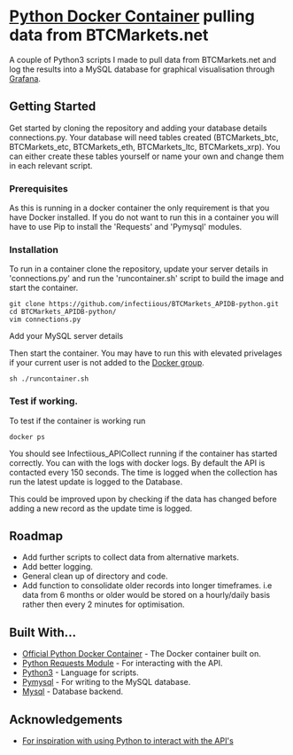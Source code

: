 # [Python Docker Container](https://hub.docker.com/_/python/) pulling data from BTCMarkets.net 

A couple of Python3 scripts I made to pull data from BTCMarkets.net and log the results into a MySQL database for graphical visualisation through [Grafana](https://github.com/grafana/grafana).

## Getting Started

Get started by cloning the repository and adding your database details connections.py. Your database will need tables created (BTCMarkets_btc, BTCMarkets_etc, BTCMarkets_eth, BTCMarkets_ltc, BTCMarkets_xrp). You can either create these tables yourself or name your own and change them in each relevant script.  

### Prerequisites

As this is running in a docker container the only requirement is that you have Docker installed. If you do not want to run this in a container you will have to use Pip to install the 'Requests' and 'Pymysql' modules. 

### Installation

To run in a container clone the repository, update your server details in 'connections.py' and run the 'runcontainer.sh' script to build the image and start the container. 
```
git clone https://github.com/infectiious/BTCMarkets_APIDB-python.git
cd BTCMarkets_APIDB-python/
vim connections.py 
```
Add your MySQL server details

Then start the container. You may have to run this with elevated privelages if your current user is not added to the [Docker group](https://askubuntu.com/questions/477551/how-can-i-use-docker-without-sudo). 

```
sh ./runcontainer.sh
```

### Test if working. 

To test if the container is working run 

```
docker ps
```

You should see Infectiious_APICollect running if the container has started correctly. You can with the logs with docker logs. By default the API is contacted every 150 seconds. The time is logged when the collection has run the latest update is logged to the Database. 

This could be improved upon by checking if the data has changed before adding a new record as the update time is logged. 

## Roadmap

* Add further scripts to collect data from alternative markets.
* Add better logging. 
* General clean up of directory and code. 
* Add function to consolidate older records into longer timeframes. i.e data from 6 months or older would be stored on a hourly/daily basis rather then every 2 minutes for optimisation. 

## Built With...

* [Official Python Docker Container](https://hub.docker.com/_/python/) - The Docker container built on.
* [Python Requests Module](http://docs.python-requests.org/en/master/) - For interacting with the API.
* [Python3](https://www.python.org/) - Language for scripts.
* [Pymysql](http://docs.python-requests.org/en/master/) - For writing to the MySQL database.
* [Mysql](https://www.mysql.com/) - Database backend. 

## Acknowledgements
* [For inspiration with using Python to interact with the API's](https://github.com/adversary-org/python-btcmarkets) 
